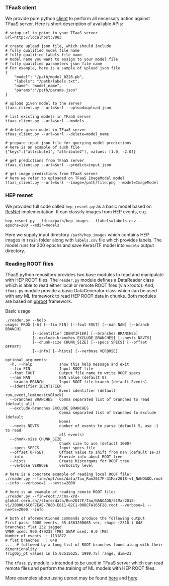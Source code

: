 ### TFaaS client
We provide pure python
[client](https://github.com/vkuznet/TFaaS/blob/master/src/python/tfaas_client.py)
to perform all necessary action against TFaaS server. Here is short
description of available APIs:

```
# setup url to point to your TFaaS server
url=http://localhost:8083

# create upload json file, which should include
# fully qualified model file name
# fully qualified labels file name
# model name you want to assign to your model file
# fully qualified parameters json file name
# For example, here is a sample of upload json file
{
    "model": "/path/model_0228.pb",
    "labels": "/path/labels.txt",
    "name": "model_name",
    "params":"/path/params.json"
}

# upload given model to the server
tfaas_client.py --url=$url --upload=upload.json

# list existing models in TFaaS server
tfaas_client.py --url=$url --models

# delete given model in TFaaS server
tfaas_client.py --url=$url --delete=model_name

# prepare input json file for querying model predictions
# here is an example of such file
{"keys":["attribute1", "attribute2"], values: [1.0, -2.0]}

# get predictions from TFaaS server
tfaas_client.py --url=$url --predict=input.json

# get image predictions from TFaaS server
# here we refer to uploaded on TFaaS ImageModel model
tfaas_client.py --url=$url --image=/path/file.png --model=ImageModel
```

### HEP resnet
We provided full code called `hep_resnet.py` as a basic model based on
[ResNet](https://github.com/raghakot/keras-resnet) implementation.
It can classify images from HEP events, e.g.
```
hep_resnet.py --fdir=/path/hep_images --flabels=labels.csv --epochs=200 --mdir=models
```
Here we supply input directory `/path/hep_images` which contains HEP images
in `train` folder along with `labels.csv` file which provides labels.
The model runs for 200 epochs and save Keras/TF model into `models` output
directory.

### Reading ROOT files
TFaaS python repository provides two base modules to read and manipulate with
HEP ROOT files. The `reader.py` module defines a DataReader class which is
able to read either local or remote ROOT files (via xrootd). And, `tfaas.py`
module provide a basic DataGenerator class which can be used with any ML
framework to read HEP ROOT data in chunks. Both modules are based on
[uproot](https://github.com/scikit-hep/uproot) framework.

Basic usage
```
./reader.py --help
usage: PROG [-h] [--fin FIN] [--fout FOUT] [--nan NAN] [--branch BRANCH]
            [--identifier IDENTIFIER] [--branches BRANCHES]
            [--exclude-branches EXCLUDE_BRANCHES] [--nevts NEVTS]
            [--chunk-size CHUNK_SIZE] [--specs SPECS] [--offset OFFSET]
            [--info] [--hists] [--verbose VERBOSE]

optional arguments:
  -h, --help            show this help message and exit
  --fin FIN             Input ROOT file
  --fout FOUT           Output file name to write ROOT specs
  --nan NAN             NaN value (default 0)
  --branch BRANCH       Input ROOT file branch (default Events)
  --identifier IDENTIFIER
                        Event identifier (default run,event,luminosityBlock)
  --branches BRANCHES   Comma separated list of branches to read (default all)
  --exclude-branches EXCLUDE_BRANCHES
                        Comma separated list of branches to exclude (default
                        None)
  --nevts NEVTS         number of events to parse (default 5, use -1 to read
                        all events)
  --chunk-size CHUNK_SIZE
                        Chunk size to use (default 1000)
  --specs SPECS         Input specs file
  --offset OFFSET       Offset value to shift from nan (default 1e-3)
  --info                Provide info about ROOT tree
  --hists               Create historgams for ROOT tree
  --verbose VERBOSE     verbosity level

# here is a concrete example of reading local ROOT file:
./reader.py --fin=/opt/cms/data/Tau_Run2017F-31Mar2018-v1_NANOAOD.root --info --verbose=1 --nevts=2000

# here is an example of reading remote ROOT file:
./reader.py --fin=root://cms-xrd-global.cern.ch//store/data/Run2017F/Tau/NANOAOD/31Mar2018-v1/20000/6C6F7EAE-7880-E811-82C1-008CFA165F28.root --verbose=1 --nevts=2000 --info

# both of aforementioned commands produce the following output
First pass: 2000 events, 35.4363200665 sec, shape (2316,) 648 branches: flat 232 jagged
VMEM used: 960.479232 (MB) SWAP used: 0.0 (MB)
Number of events  : 1131872
# flat branches   : 648
...  # followed by a long list of ROOT branches found along with their dimentionality
TrigObj_pt values in [5.03515625, 1999.75] range, dim=21
```

The `tfaas.py` module is intended to be used in TFaaS server which can
read remote files and perform the training of ML models with HEP ROOT
files.

More examples about using uproot may be found
[here](https://github.com/jpivarski/jupyter-talks/blob/master/2017-10-13-lpc-testdrive/uproot-introduction-evaluated.ipynb)
and
[here](https://github.com/jpivarski/jupyter-talks/blob/master/2017-10-13-lpc-testdrive/nested-structures-evaluated.ipynb)
